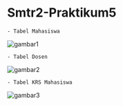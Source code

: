 # Smtr2-Praktikum5
```
- Tabel Mahasiswa
````
 ![gambar1](https://github.com/AbiyanfarasDanuyasa/Smtr2-Praktikum5/assets/115562487/1e4e4b4b-687b-4be8-8178-2a8a0a1213fc)
````
- Tabel Dosen
````
 ![gambar2](https://github.com/AbiyanfarasDanuyasa/Smtr2-Praktikum5/assets/115562487/ad84532d-2777-48e9-8bea-0ff4c13dfdbc)
````
- Tabel KRS Mahasiswa
````
 ![gambar3](https://github.com/AbiyanfarasDanuyasa/Smtr2-Praktikum5/assets/115562487/dcc7ab2c-3895-437d-983e-bf02e5bfb90d)

